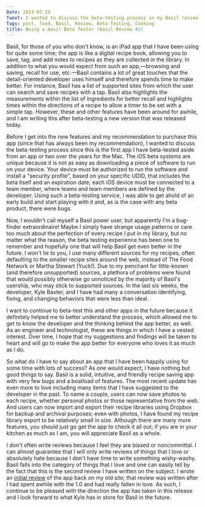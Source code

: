 ```yaml
---
Date: 2013-03-19
Tweet: I wanted to discuss the beta-testing process in my Basil review since this is the first iOS apps I have beta-tested.
Tags: post, food, Basil, Review, Beta Testing, Cooking
title: Being a Basil Beta Tester (Basil Review #2)
---
```


Basil, for those of you who don't know, is an iPad app that I have been using for quite some time; the app is like a digital recipe book, allowing you to save, tag, and add notes to recipes as they are collected in the library. In addition to what you would expect from such an app,—browsing and saving, recall for use, etc.—Basil contains a lot of great touches that the detail-oriented developer uses himself and therefore spends time to make better. For instance, Basil has a list of supported sites from which the user can search and save recipes with a tap. Basil also highlights the measurements within the list of ingredients for better recall and highlights times within the directions of a recipe to allow a timer to be set with a simple tap. However, these and other features have been around for awhile, and I am writing this after beta-testing a new version that was released today.

Before I get into the new features and my recommendation to purchase this app (since that has always been my recommendation), I wanted to discuss the beta-testing process since this is the first app I have beta-tested aside from an app or two over the years for the Mac. The iOS beta systems are unique because it is not as easy as downloading a piece of software to run on your device. Your device must be authorized to run the software and install a "security profile", based on your specific UDID, that includes the beta itself and an expiration date; each iOS device must be connected to a team member, where teams and team members are defined by the developer. Using such a beta-testing service, I was able to get ahold of an early build and start playing with it and, as is the case with any beta product, there were bugs.

Now, I wouldn't call myself a Basil power user, but apparently I'm a bug-finder extraordinaire! Maybe I simply have strange usage patterns or care too much about the perfection of every recipe I put in my library, but no matter what the reason, the beta testing experience has been one to remember and hopefully one that will help Basil get even better in the future. I won't lie to you, I use many different sources for my recipes, often defaulting to the smaller recipe sites around the web, instead of The Food Network or Martha Stewart (Yuck!). Due to my penchant for little-known (and therefore unsupported) sources, a plethora of problems were found that would possibly otherwise go unnoticed by the majority of Basil's usership, who may stick to supported sources. In the last six weeks, the developer, Kyle Baxter, and I have had many a conversation identifying, fixing, and changing behaviors that were less than ideal.

I want to continue to beta-test this and other apps in the future because it definitely helped me to better understand the process, which allowed me to get to know the developer and the thinking behind the app better, as well. As an engineer and technologist, these are things in which I have a vested interest. Over time, I hope that my suggestions and findings will be taken to heart and will go to make the app better for everyone who loves it as much as I do.

So what do I have to say about an app that I have been happily using for some time with lots of success? As one would expect, I have nothing but good things to say. Basil is a solid, intuitive, and friendly recipe saving app with very few bugs and a boatload of features. The most recent update has even more to love including many items that I have suggested to the developer in the past. To name a couple, users can now save photos to each recipe, whether personal photos or those representative from the web. And users can now import and export their recipe libraries using Dropbox for backup and archival purposes; even with photos, I have found my recipe library export to be relatively small in size. Although there are many more features, you should just go get the app to check it all out; if you are in your kitchen as much as I am, you will appreciate Basil as a whole.

I don't often write reviews because I feel they are biased or noncommittal. I can almost guarantee that I will only write reviews of things that I love or absolutely hate because I don't have time to write something wishy-washy. Basil falls into the category of things that I love and one can easily tell by the fact that this is the second review I have written on the subject. I wrote an <a href="http://thejayray.tumblr.com/post/23542944761/thoughts-on-basil-and-everything-else" title="Thoughts On Basil - TheJayRay">initial review</a> of the app back on my old site; that review was written after I had spent awhile with the 1.0 and had really fallen in love. As such, I continue to be pleased with the direction the app has taken in this release and I look forward to what Kyle has in store for Basil in the future.